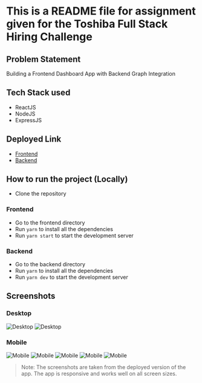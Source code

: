 # This is a README file for assignment given for the Toshiba Full Stack Hiring Challenge

## Problem Statement
Building a Frontend Dashboard App with Backend Graph Integration

## Tech Stack used
- ReactJS
- NodeJS
- ExpressJS

## Deployed Link
- [Frontend](https://toshiba-frontend.vercel.app/)
- [Backend](https://toshiba-backend.onrender.com/)

## How to run the project (Locally)
- Clone the repository

### Frontend
- Go to the frontend directory
- Run `yarn` to install all the dependencies
- Run `yarn start` to start the development server

### Backend
- Go to the backend directory
- Run `yarn` to install all the dependencies
- Run `yarn dev` to start the development server

## Screenshots

### Desktop
![Desktop](./screenshots/desktop-1.png)
![Desktop](./screenshots/desktop-2.png)

### Mobile
![Mobile](./screenshots/mobile-1.png)
![Mobile](./screenshots/mobile-2.png)
![Mobile](./screenshots/mobile-3.png)
![Mobile](./screenshots/mobile-4.png)
![Mobile](./screenshots/mobile-5.png)

> Note: The screenshots are taken from the deployed version of the app. The app is responsive and works well on all screen sizes.